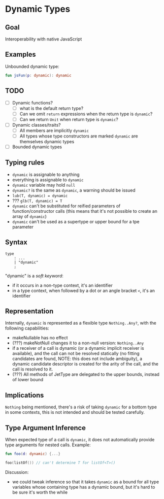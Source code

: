 # Dynamic Types

## Goal

Interoperability with native JavaScript

## Examples

Unbounded dynamic type:
``` kotlin
fun jsFun(p: dynamic): dynamic
```

## TODO

- [ ] Dynamic functions?
  - [ ] what is the default return type?
  - [ ] Can we omit `return` expressions when the return type is `dynamic`?
  - [ ] Can we return `Unit` when return type is `dynamic`?
- [ ] Dynamic classes/traits?
  - [ ] All members are implicitly `dynamic`
  - [ ] All types whose type constructors are marked `dynamic` are themselves dynamic types
- [ ] Bounded dynamic types

## Typing rules

- `dynamic` is assignable to anything
- everything is assignable to `dynamic`
- `dynamic` variable may hold `null`
- `dynamic?` is the same as `dynamic`, a warning should be issued
- `lub(T, dynamic) = dynamic`
- ??? `glb(T, dynamic) = T`
- `dynamic` can't be substituted for reified parameters of function/constructor calls (this means that it's not possible to create an array of `dynamic`)
- `dynamic` can't be used as a supertype or upper bound for a tpe parameter

## Syntax

```
type
    : ...
    | "dynamic"
    ;
```

"dynamic" is a *soft keyword*:
- if it occurs in a non-type context, it's an identifier
- in a type context, when followed by a dot or an angle bracket `<`, it's an identifier

## Representation

Internally, `dynamic` is represented as a flexible type `Nothing..Any?`, with the following capabilities:
- makeNullable has no effect
- (???) makeNotNull changes it to a non-null version: `Nothing..Any`
- if a receiver of a call is dynamic (or a dynamic implicit receiver is available), and the call can not be resolved statically
  (no fitting candidates are found, NOTE: this does not include ambiguity), a dynamic candidate descriptor is created for the arity of the call,
  and the call is resolved to it.
- (???) All methods of JetType are delegated to the upper bounds, instead of lower bound

## Implications

`Nothing` being mentioned, there's a risk of taking `dynamic` for a bottom type in some contexts, this is not intended and should be tested carefully.

## Type Argument Inference

When expected type of a call is `dynamic`, it does not automatically provide type arguments for nested calls.
Example:

``` kotlin
fun foo(d: dynamic) {...}

foo(listOf()) // can't determine T for listOf<T>()
```

Discussion:
- we could tweak inference so that it takes `dynamic` as a bound for all type variables whose containing type has a dynamic bound,
but it's hard to be sure it's worth the while
